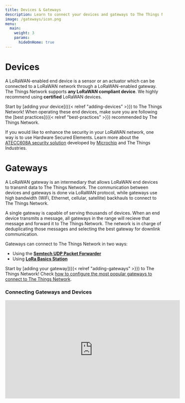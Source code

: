 ```yaml
---
title: Devices & Gateways
description: Learn to connect your devices and gateways to The Things Network
image: /gateways/icon.png
menu:
  main:
    weight: 3
    params:
      hideOnHome: true
---
```


# Devices

A LoRaWAN-enabled end device is a sensor or an actuator which can be connected to a LoRaWAN network through a LoRaWAN-enabled gateway. The Things Network supports **any LoRaWAN compliant device**. We highly recommend using **certified** LoRaWAN devices.

Start by [adding your device]({{< relref "adding-devices" >}}) to The Things Network! When operating these end devices, make sure you are following the [best practices]({{< relref "best-practices" >}}) recommended by The Things Network.

If you would like to enhance the security in your LoRaWAN network, one way is to use Hardware Secured Elements. Learn more about the [ATECC608A security solution](https://www.thethingsindustries.com/docs/devices/claim-atecc608a/) developed by [Microchip](https://www.microchip.com/) and The Things Industries.

# Gateways

A LoRaWAN gateway is an intermediary that allows LoRaWAN end devices to transmit data to The Things Network. The communication between devices and gateways is done via LoRaWAN protocol, while gateways use high bandwidth (WiFi, Ethernet, cellular, satellite) backhauls to connect to The Things Network.

A single gateway is capable of serving thousands of devices. When an end device transmits a message, all gateways in the range will recieve that message and forward it to The Things Network. The network is in charge of deduplicating those messages and selecting the best gateway for downlink communication. 

Gateways can connect to The Things Network in two ways:

- Using the [**Semtech UDP Packet Forwarder**](https://www.thethingsindustries.com/docs/gateways/semtech-udp-packet-forwarder/)
- Using [**LoRa Basics Station**](https://www.thethingsindustries.com/docs/gateways/lora-basics-station/)

Start by [adding your gateway]({{< relref "adding-gateways" >}}) to The Things Network! Check [how to configure the most popular gateways to connect to The Things Network](https://www.thethingsindustries.com/docs/gateways/).

### Connecting Gateways and Devices
<iframe width="560" height="315" src="https://www.youtube.com/embed/rK8oJHZ9Q7U" frameborder="0" allow="accelerometer; autoplay; clipboard-write; encrypted-media; gyroscope; picture-in-picture" allowfullscreen></iframe>
